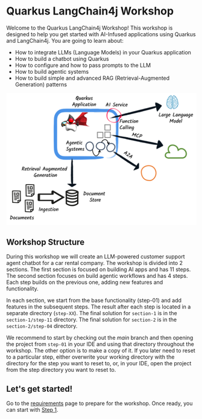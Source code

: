 # Quarkus LangChain4j Workshop

Welcome to the Quarkus LangChain4j Workshop! 
This workshop is designed to help you get started with AI-Infused applications using Quarkus and LangChain4j.
You are going to learn about:

- How to integrate LLMs (Language Models) in your Quarkus application
- How to build a chatbot using Quarkus
- How to configure and how to pass prompts to the LLM
- How to build agentic systems
- How to build simple and advanced RAG (Retrieval-Augmented Generation) patterns

![Quarkus LangChain4j Workshop](images/global-architecture.png)


## Workshop Structure

During this workshop we will create an LLM-powered customer support agent chatbot for a car rental company.
The workshop is divided into 2 sections. The first section is focused on building AI apps and has 11 steps. The second section focuses on build agentic workflows and has 4 steps.
Each step builds on the previous one, adding new features and functionality.

In each section, we start from the base functionality (step-01) and add features in the subsequent steps.
The result after each step is located in a separate directory (`step-XX`).
The final solution for `section-1` is in the `section-1/step-11` directory. The final solution for `section-2` is in the `section-2/step-04` directory.

We recommend to start by checking out the _main_ branch and then opening the project from `step-01` in your IDE and using that directory throughout the workshop.
The other option is to make a copy of it.
If you later need to reset to a particular step, either overwrite your working directory with the directory for the step you want to reset to, or, in your IDE, open the project from the step directory you want to reset to.

## Let's get started!

Go to the [requirements](./requirements.md) page to prepare for the workshop.
Once ready, you can start with [Step 1](./section-1/step-01.md).
